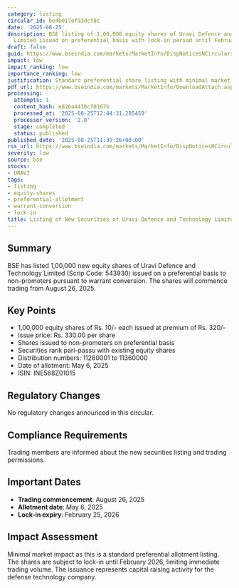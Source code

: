 ```yaml
---
category: listing
circular_id: be4b017ef93dcf8c
date: '2025-08-25'
description: BSE listing of 1,00,000 equity shares of Uravi Defence and Technology
  Limited issued on preferential basis with lock-in period until February 25, 2026.
draft: false
guid: https://www.bseindia.com/markets/MarketInfo/DispNoticesNCirculars.aspx?Noticeid={DD9DE747-B5DF-4B19-A4C6-206254FEF8AA}&noticeno=20250825-25&dt=08/25/2025&icount=25&totcount=37&flag=0
impact: low
impact_ranking: low
importance_ranking: low
justification: Standard preferential share listing with minimal market impact
pdf_url: https://www.bseindia.com/markets/MarketInfo/DownloadAttach.aspx?id=20250825-25&attachedId=
processing:
  attempts: 1
  content_hash: e826a4436cf0167b
  processed_at: '2025-08-25T12:44:31.285459'
  processor_version: '2.0'
  stage: completed
  status: published
published_date: '2025-08-25T11:39:26+00:00'
rss_url: https://www.bseindia.com/markets/MarketInfo/DispNoticesNCirculars.aspx?Noticeid={DD9DE747-B5DF-4B19-A4C6-206254FEF8AA}&noticeno=20250825-25&dt=08/25/2025&icount=25&totcount=37&flag=0
severity: low
source: bse
stocks:
- URAVI
tags:
- listing
- equity-shares
- preferential-allotment
- warrant-conversion
- lock-in
title: Listing of New Securities of Uravi Defence and Technology Limited
---
```


## Summary

BSE has listed 1,00,000 new equity shares of Uravi Defence and Technology Limited (Scrip Code: 543930) issued on a preferential basis to non-promoters pursuant to warrant conversion. The shares will commence trading from August 26, 2025.

## Key Points

- 1,00,000 equity shares of Rs. 10/- each issued at premium of Rs. 320/-
- Issue price: Rs. 330.00 per share
- Shares issued to non-promoters on preferential basis
- Securities rank pari-passu with existing equity shares
- Distribution numbers: 11260001 to 11360000
- Date of allotment: May 6, 2025
- ISIN: INE568Z01015

## Regulatory Changes

No regulatory changes announced in this circular.

## Compliance Requirements

Trading members are informed about the new securities listing and trading permissions.

## Important Dates

- **Trading commencement**: August 26, 2025
- **Allotment date**: May 6, 2025
- **Lock-in expiry**: February 25, 2026

## Impact Assessment

Minimal market impact as this is a standard preferential allotment listing. The shares are subject to lock-in until February 2026, limiting immediate trading volume. The issuance represents capital raising activity for the defense technology company.